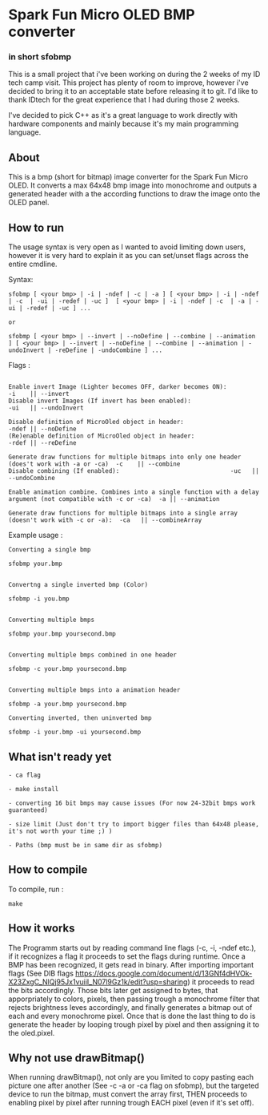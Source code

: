 # Spark Fun Micro OLED BMP converter
### in short sfobmp

This is a small project that i've been working on during the 2 weeks of my ID tech camp visit.
This project has plenty of room to improve, however i've decided to bring it to an acceptable state before releasing it to git.
I'd like to thank IDtech for the great experience that I had during those 2 weeks.

I've decided to pick C++ as it's a great language to work directly with hardware components and mainly because it's my main programming language.

## About
This is a bmp (short for bitmap) image converter for the Spark Fun Micro OLED.
It converts a max 64x48 bmp image into monochrome and outputs a generated header with a the according functions to draw the image onto the OLED panel.

## How to run

The usage syntax is very open as I wanted to avoid limiting down users, however it is very hard to explain it as you can set/unset flags across the entire cmdline.

Syntax:

```
sfobmp [ <your bmp> | -i | -ndef | -c | -a ] [ <your bmp> | -i | -ndef | -c  | -ui | -redef | -uc ]  [ <your bmp> | -i | -ndef | -c  | -a | -ui | -redef | -uc ] ...

or

sfobmp [ <your bmp> | --invert | --noDefine | --combine | --animation ] [ <your bmp> | --invert | --noDefine | --combine | --animation | -undoInvert | -reDefine | -undoCombine ] ...

```

Flags :

```

Enable invert Image (Lighter becomes OFF, darker becomes ON):				  -i    || --invert
Disable invert Images (If invert has been enabled):					  -ui   || --undoInvert

Disable definition of MicroOled object in header:				          -ndef || --noDefine
(Re)enable definition of MicroOled object in header:				          -rdef || --reDefine

Generate draw functions for multiple bitmaps into only one header (does't work with -a or -ca)  -c    || --combine
Disable combining (If enabled):								  -uc   || --undoCombine

Enable animation combine. Combines into a single function with a delay argument (not compatible with -c or -ca)  -a || --animation

Generate draw functions for multiple bitmaps into a single array (doesn't work with -c or -a):  -ca   || --combineArray

```

Example usage :
```
Converting a single bmp

sfobmp your.bmp


Convertng a single inverted bmp (Color)

sfobmp -i you.bmp


Converting multiple bmps

sfobmp your.bmp yoursecond.bmp


Converting multiple bmps combined in one header

sfobmp -c your.bmp yoursecond.bmp


Converting multiple bmps into a animation header

sfobmp -a your.bmp yoursecond.bmp

Converting inverted, then uninverted bmp

sfobmp -i your.bmp -ui yoursecond.bmp

```

## What isn't ready yet
```
- ca flag

- make install

- converting 16 bit bmps may cause issues (For now 24-32bit bmps work guaranteed)

- size limit (Just don't try to import bigger files than 64x48 please, it's not worth your time ;) )

- Paths (bmp must be in same dir as sfobmp)
```

## How to compile
To compile, run :
```
make
```

## How it works

The Programm starts out by reading command line flags (-c, -i, -ndef etc.), if it recognizes a flag it proceeds to set the flags during runtime. 
Once a BMP has been recognized, it gets read in binary. After importing important flags (See DIB flags https://docs.google.com/document/d/13GNf4dHVOk-X23ZxgC_NlQj95Jx1vuiiI_N07l9Gz1k/edit?usp=sharing) it proceeds to read the bits accordingly.
Those bits later get assigned to bytes, that apporpriately to colors, pixels, then passing trough a monochrome filter that rejects brightness leves accordingly, and finally generates a bitmap out of each and every monochrome pixel.
Once that is done the last thing to do is generate the header by looping trough pixel by pixel and then assigning it to the oled.pixel.

## Why not use drawBitmap()

When running drawBitmap(), not only are you limited to copy pasting each picture one after another (See -c -a or -ca flag on sfobmp), but
the targeted device to run the bitmap, must convert the array first, THEN proceeds to enabling pixel by pixel after running trough EACH pixel (even if it's set off).
